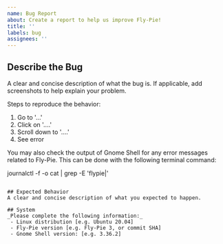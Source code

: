 ```yaml
---
name: Bug Report
about: Create a report to help us improve Fly-Pie!
title: ''
labels: bug
assignees: ''
---
```


<!-- 
Note: If you have a question on how to use Fly-Pie, you can ask this question at the discussions board:
https://github.com/Schneegans/Fly-Pie/discussions?discussions_q=category%3A%22Fly-Pie+Q%26A%22
-->

## Describe the Bug
A clear and concise description of what the bug is.
If applicable, add screenshots to help explain your problem.

Steps to reproduce the behavior:
1. Go to '...'
2. Click on '....'
3. Scroll down to '....'
4. See error

You may also check the output of Gnome Shell for any error messages related to Fly-Pie.
This can be done with the following terminal command:

journalctl -f -o cat | grep -E 'flypie|'
```

## Expected Behavior
A clear and concise description of what you expected to happen.

## System
_Please complete the following information:_
 - Linux distribution [e.g. Ubuntu 20.04]
 - Fly-Pie version [e.g. Fly-Pie 3, or commit SHA]
 - Gnome Shell version: [e.g. 3.36.2]